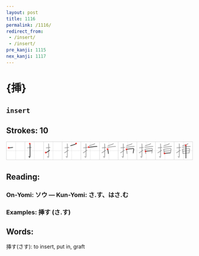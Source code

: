 ```yaml
---
layout: post
title: 1116
permalink: /1116/
redirect_from:
 - /insert/
 - /insert/
pre_kanji: 1115
nex_kanji: 1117
---
```


# {挿}

## `insert`

## Strokes: 10

<div class="stroke"><img src="../images/E68CBF.png" /></div>

## Reading:

### On-Yomi: ソウ &mdash; Kun-Yomi: さ.す、はさ.む

### Examples: 挿す (さ.す)

## Words:

挿す(さす): to insert, put in, graft
